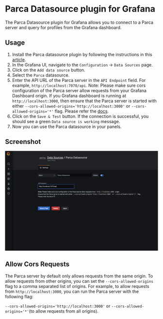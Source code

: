 # Parca Datasource plugin for Grafana
The Parca Datasource plugin for Grafana allows you to connect to a Parca server and query for profiles from the Grafana dashboard.

## Usage
1. Install the Parca datasource plugin by following the instructions in this [article](https://www.polarsignals.com/blog/posts/2022/10/20/parca-plugin-for-grafana/#:~:text=once%20it%27s%20ready!-,Manual%20Installation,-You%20can%20install). <!-- from the [Grafana plugin repository](https://grafana.com/grafana/plugins/parca-datasource/). -->
2. In the Grafana UI, navigate to the `Configuration` -> `Data Sources` page.
3. Click on the `Add data source` button.
4. Select the `Parca` datasource.
5. Enter the API URL of the Parca server in the `API Endpoint` field. For example, `http://localhost:7070/api`.
   Note: Please make sure cors configuration of the Parca server allow requests from your Grafana Dashboard origin. If you Grafana dashboard is running at `http://localhost:3000`, then ensure that the Parca server is started with either `--cors-allowed-origins='http://localhost:3000'` or `--cors-allowed-origins='*'` flag. Please refer the [docs](https://www.parca.dev/docs/grafana-datasource-plugin#allow-cors-requests).
6. Click on the `Save & Test` button. If the connection is successful, you should see a green `Data source is working` message.
7. Now you can use the Parca datasource in your panels.

## Screenshot

![Parca Datasource Plugin](https://raw.githubusercontent.com/parca-dev/parca/main/ui/packages/app/grafana-datasource-plugin/src/img/screenshots/datasource-config.png)


## Allow Cors Requests
The Parca server by default only allows requests from the same origin. To allow requests from other origins, you can set the `--cors-allowed-origins` flag to a comma separated list of origins. For example, to allow requests from `http://localhost:3000`, you can run the Parca server with the following flag:

`--cors-allowed-origins='http://localhost:3000'` or `--cors-allowed-origins='*'`(to allow requests from all origins).
